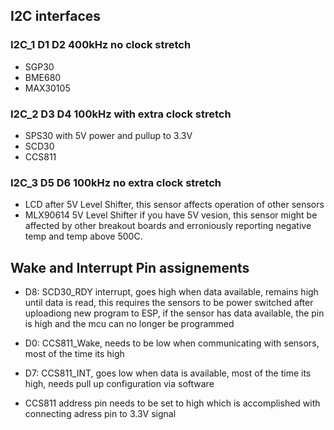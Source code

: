 
## I2C interfaces

### I2C_1 D1 D2 400kHz no clock stretch
* SGP30
* BME680
* MAX30105

### I2C_2 D3 D4 100kHz with extra clock stretch
* SPS30 with 5V power and pullup to 3.3V
* SCD30
* CCS811

### I2C_3 D5 D6 100kHz no extra clock stretch
* LCD after 5V Level Shifter, this sensor affects operation of other sensors
* MLX90614  5V Level Shifter if you have 5V vesion, this sensor might be affected by other breakout boards and erroniously reporting negative temp and temp above 500C.

## Wake and Interrupt Pin assignements
* D8: SCD30_RDY interrupt, goes high when data available, remains high until data is read, this requires the sensors to be power switched after uploadiong new program to ESP, if the sensor has data available, the pin is high and the mcu can no longer be programmed

* D0: CCS811_Wake, needs to be low when communicating with sensors, most of the time its high

* D7: CCS811_INT, goes low when data is available, most of the time its high, needs pull up configuration via software

* CCS811 address pin needs to be set to high which is accomplished with connecting adress pin to 3.3V signal


